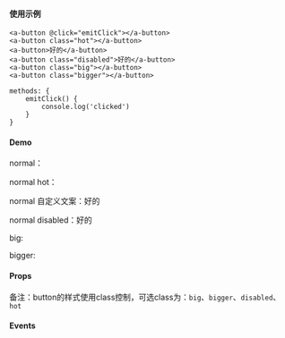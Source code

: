 <docs-header :active="headerActive"></docs-header>

<div class="docs-container">
	<docs-sidebar :active="sidebarActive"></docs-sidebar>
	<div class="docs-content">

#### 使用示例

	<a-button @click="emitClick"></a-button>
	<a-button class="hot"></a-button>
	<a-button>好的</a-button> 
	<a-button class="disabled">好的</a-button> 
	<a-button class="big"></a-button>
	<a-button class="bigger"></a-button> 

	methods: {
		emitClick() {
			console.log('clicked')
		}
	}

#### Demo

<p>normal：<a-button @click="emitClick"></a-button> </p>
<p>normal hot：<a-button class="hot"></a-button> </p>
<p>normal 自定义文案：<a-button>好的</a-button> </p>
<p>normal disabled：<a-button class="disabled">好的</a-button> </p>
<p>big: <a-button class="big"></a-button></p>
<p>bigger: <a-button class="bigger"></a-button></p> 

#### Props

<a-table :tableData="propTableData" :tableHead="propTableHead"></a-table>

备注：button的样式使用class控制，可选class为：`big`、`bigger`、`disabled`、`hot`

#### Events

<a-table :tableData="eventTableData" :tableHead="eventTableHead"></a-table>




<script>
	import Head from '../../common/table.js'
	export default {
		data() {
			return {
				sidebarActive: '/#/docs/button',
				headerActive: 'docs',
				propTableData: [
					{
						name: "class",
						description: "按钮ClassName",
						type: "String",
						necessary: "否",
						double: "否",
						default: "''"
					}
				],
				propTableHead: Head.propHead,
				eventTableData: [
					{
						name: "click",
						description: "按钮点击之后触发的事件",
						param: "无"
					}
				],
				eventTableHead: Head.eventHead
			}
		},
		methods: {
			emitClick() {
				console.log('clicked')
			}
		}
	}
</script>

</div>
</div>